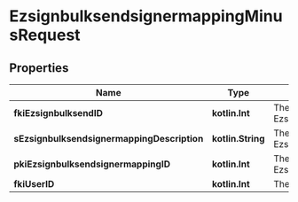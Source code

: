 
# EzsignbulksendsignermappingMinusRequest

## Properties
Name | Type | Description | Notes
------------ | ------------- | ------------- | -------------
**fkiEzsignbulksendID** | **kotlin.Int** | The unique ID of the Ezsignbulksend | 
**sEzsignbulksendsignermappingDescription** | **kotlin.String** | The description of the Ezsignbulksendsignermapping | 
**pkiEzsignbulksendsignermappingID** | **kotlin.Int** | The unique ID of the Ezsignbulksendsignermapping |  [optional]
**fkiUserID** | **kotlin.Int** | The unique ID of the User |  [optional]



